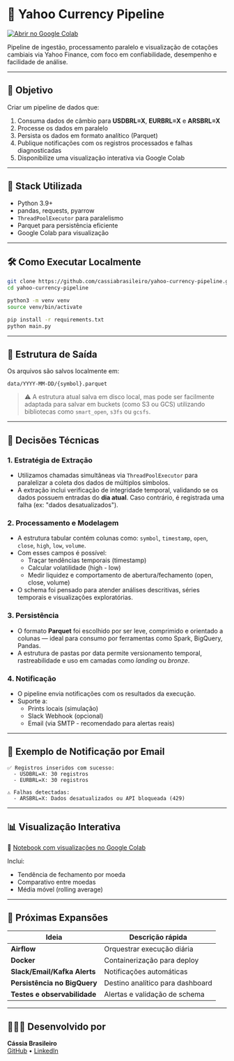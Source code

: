 
# 💱 Yahoo Currency Pipeline

[![Abrir no Google Colab](https://colab.research.google.com/assets/colab-badge.svg)](https://colab.research.google.com/drive/1tTJ22cdZ1PHFSHAqhMoXyFZU19_05jr7?usp=sharing)

Pipeline de ingestão, processamento paralelo e visualização de cotações cambiais via Yahoo Finance, com foco em confiabilidade, desempenho e facilidade de análise.

---

## 🚀 Objetivo

Criar um pipeline de dados que:

1. Consuma dados de câmbio para **USDBRL=X**, **EURBRL=X** e **ARSBRL=X**
2. Processe os dados em paralelo
3. Persista os dados em formato analítico (Parquet)
4. Publique notificações com os registros processados e falhas diagnosticadas
5. Disponibilize uma visualização interativa via Google Colab

---

## 🧠 Stack Utilizada

- Python 3.9+
- pandas, requests, pyarrow
- `ThreadPoolExecutor` para paralelismo
- Parquet para persistência eficiente
- Google Colab para visualização

---

## 🛠️ Como Executar Localmente

```bash
git clone https://github.com/cassiabrasileiro/yahoo-currency-pipeline.git
cd yahoo-currency-pipeline

python3 -m venv venv
source venv/bin/activate

pip install -r requirements.txt
python main.py
```

---

## 📂 Estrutura de Saída

Os arquivos são salvos localmente em:

```
data/YYYY-MM-DD/{symbol}.parquet
```

> ⚠️ A estrutura atual salva em disco local, mas pode ser facilmente adaptada para salvar em buckets (como S3 ou GCS) utilizando bibliotecas como `smart_open`, `s3fs` ou `gcsfs`.

---

## 🔧 Decisões Técnicas

### 1. Estratégia de Extração

- Utilizamos chamadas simultâneas via `ThreadPoolExecutor` para paralelizar a coleta dos dados de múltiplos símbolos.
- A extração inclui verificação de integridade temporal, validando se os dados possuem entradas do **dia atual**. Caso contrário, é registrada uma falha (ex: "dados desatualizados").

### 2. Processamento e Modelagem

- A estrutura tabular contém colunas como: `symbol`, `timestamp`, `open`, `close`, `high`, `low`, `volume`.
- Com esses campos é possível:
  - Traçar tendências temporais (timestamp)
  - Calcular volatilidade (high - low)
  - Medir liquidez e comportamento de abertura/fechamento (open, close, volume)
- O schema foi pensado para atender análises descritivas, séries temporais e visualizações exploratórias.

### 3. Persistência

- O formato **Parquet** foi escolhido por ser leve, comprimido e orientado a colunas — ideal para consumo por ferramentas como Spark, BigQuery, Pandas.
- A estrutura de pastas por data permite versionamento temporal, rastreabilidade e uso em camadas como *landing* ou *bronze*.

### 4. Notificação

- O pipeline envia notificações com os resultados da execução.
- Suporte a:
  - Prints locais (simulação)
  - Slack Webhook (opcional)
  - Email (via SMTP - recomendado para alertas reais)

---

## 🔔 Exemplo de Notificação por Email

```text
✅ Registros inseridos com sucesso:
  - USDBRL=X: 30 registros
  - EURBRL=X: 30 registros

⚠️ Falhas detectadas:
  - ARSBRL=X: Dados desatualizados ou API bloqueada (429)
```

---

## 📊 Visualização Interativa

📎 [Notebook com visualizações no Google Colab](https://colab.research.google.com/drive/1tTJ22cdZ1PHFSHAqhMoXyFZU19_05jr7?usp=sharing)

Inclui:
- Tendência de fechamento por moeda
- Comparativo entre moedas
- Média móvel (rolling average)

---

## 🌱 Próximas Expansões

| Ideia                          | Descrição rápida |
|-------------------------------|------------------|
| **Airflow**                   | Orquestrar execução diária |
| **Docker**                    | Containerização para deploy |
| **Slack/Email/Kafka Alerts**  | Notificações automáticas |
| **Persistência no BigQuery**  | Destino analítico para dashboard |
| **Testes e observabilidade**  | Alertas e validação de schema |

---

## 👩🏽‍💻 Desenvolvido por

**Cássia Brasileiro**  
[GitHub](https://github.com/cassiabrasileiro) • [LinkedIn](https://www.linkedin.com/in/cassiasantos96/)
